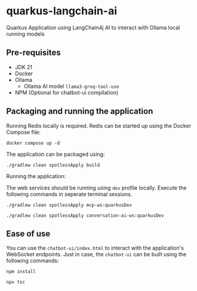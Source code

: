 # quarkus-langchain-ai

Quarkus Application using LangChain4j AI to interact with Ollama local running models

## Pre-requisites

- JDK 21
- Docker
- Ollama
    - Ollama AI model `llama3-groq-tool-use`
- NPM (Optional for chatbot-ui compilation)

## Packaging and running the application

Running Redis locally is required.
Redis can be started up using the Docker Compose file:

```shell script
docker compose up -d
```

The application can be packaged using:

```shell script
./gradlew clean spotlessApply build
```

Running the application:

The web services should be running using `dev` profile locally.
Execute the following commands in seperate terminal sessions.

```shell script
./gradlew clean spotlessApply mcp-ws:quarkusDev 
```

```shell script
./gradlew clean spotlessApply conversation-ai-ws:quarkusDev 
```

## Ease of use

You can use the `chatbot-ui/index.html` to interact with the application's WebSocket endpoints.
Just in case, the `chatbot-ui` can be built using the following commands:

```shell script
npm install
```

```shell script
npx tsc
```